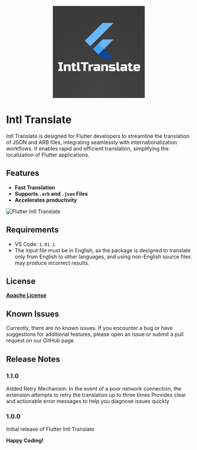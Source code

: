 <div align="center"> <a href="https://github.com/ebel-frank/intl_translate"><img src="assets/intl_logo.png" width="250" title="Flutter Snippets" alt="Flutter Intl Translate"></a></div>

# Intl Translate

Intl Translate is designed for Flutter developers to streamline the translation of JSON and ARB files, integrating seamlessly with internationalization workflows. It enables rapid and efficient translation, simplifying the localization of Flutter applications.

## Features

- **Fast Translation**
- **Supports `.arb` and `.json` Files**
- **Accelerates productivity**

![Flutter Intl Translate](https://github.com/user-attachments/assets/a033e0f3-c785-4cd9-9351-a133e8a4f4b1)

## Requirements

- VS Code: `1.91.1`
- The input file must be in English, as the package is designed to translate only from English to other languages, and using non-English source files may produce incorrect results.

## License

**[Apache License](https://github.com/ebel-frank/intl_translate/blob/main/LICENSE)**

## Known Issues

Currently, there are no known issues. If you encounter a bug or have suggestions for additional features, please open an issue or submit a pull request on our GitHub page.

## Release Notes

### 1.1.0

Added Retry Mechanism: In the event of a poor network connection, the extension attempts to retry the translation up to three times
Provides clear and actionable error messages to help you diagnose issues quickly

### 1.0.0

Initial release of Flutter Intl Translate

**Happy Coding!**
